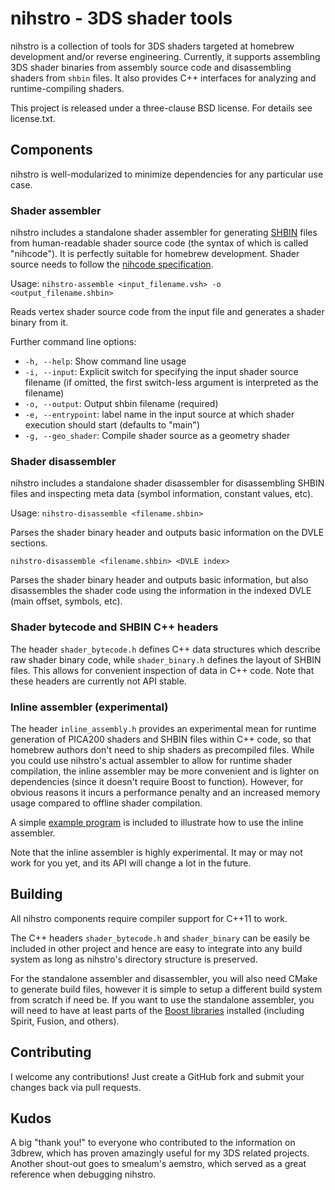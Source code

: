 # nihstro - 3DS shader tools

nihstro is a collection of tools for 3DS shaders targeted at homebrew development and/or reverse engineering. Currently, it supports assembling 3DS shader binaries from assembly source code and disassembling shaders from `shbin` files. It also provides C++ interfaces for analyzing and runtime-compiling shaders.

This project is released under a three-clause BSD license. For details see license.txt.

## Components

nihstro is well-modularized to minimize dependencies for any particular use case.

### Shader assembler
nihstro includes a standalone shader assembler for generating [SHBIN](http://3dbrew.org/wiki/SHBIN) files from human-readable shader source code (the syntax of which is called "nihcode"). It is perfectly suitable for homebrew development. Shader source needs to follow the [nihcode specification](docs/nihcode_spec.md).

Usage:
`nihstro-assemble <input_filename.vsh> -o <output_filename.shbin>`

Reads vertex shader source code from the input file and generates a shader binary from it.

Further command line options:
* `-h, --help`: Show command line usage
* `-i, --input`: Explicit switch for specifying the input shader source filename (if omitted, the first switch-less argument is interpreted as the filename)
* `-o, --output`: Output shbin filename (required)
* `-e, --entrypoint`: label name in the input source at which shader execution should start (defaults to "main")
* `-g, --geo_shader`: Compile shader source as a geometry shader

### Shader disassembler

nihstro includes a standalone shader disassembler for disassembling SHBIN files and inspecting meta data (symbol information, constant values, etc).

Usage:
`nihstro-disassemble <filename.shbin>`

Parses the shader binary header and outputs basic information on the DVLE sections.

`nihstro-disassemble <filename.shbin> <DVLE index>`

Parses the shader binary header and outputs basic information, but also disassembles the shader code using the information in the indexed DVLE (main offset, symbols, etc).

### Shader bytecode and SHBIN C++ headers
The header `shader_bytecode.h` defines C++ data structures which describe raw shader binary code, while `shader_binary.h` defines the layout of SHBIN files. This allows for convenient inspection of data in C++ code. Note that these headers are currently not API stable.

### Inline assembler (experimental)
The header `inline_assembly.h` provides an experimental mean for runtime generation of PICA200 shaders and SHBIN files within C++ code, so that homebrew authors don't need to ship shaders as precompiled files. While you could use nihstro's actual assembler to allow for runtime shader compilation, the inline assembler may be more convenient and is lighter on dependencies (since it doesn't require Boost to function). However, for obvious reasons it incurs a performance penalty and an increased memory usage compared to offline shader compilation.

A simple [example program](examples/inline_assembler/simple) is included to illustrate how to use the inline assembler.

Note that the inline assembler is highly experimental. It may or may not work for you yet, and its API will change a lot in the future.

## Building
All nihstro components require compiler support for C++11 to work.

The C++ headers `shader_bytecode.h` and `shader_binary` can be easily be included in other project and hence are easy to integrate into any build system as long as nihstro's directory structure is preserved.

For the standalone assembler and disassembler, you will also need CMake to generate build files, however it is simple to setup a different build system from scratch if need be. If you want to use the standalone assembler, you will need to have at least parts of the [Boost libraries](http://www.boost.org/) installed (including Spirit, Fusion, and others).

## Contributing
I welcome any contributions! Just create a GitHub fork and submit your changes back via pull requests.

## Kudos
A big "thank you!" to everyone who contributed to the information on 3dbrew, which has proven amazingly useful for my 3DS related projects. Another shout-out goes to smealum's aemstro, which served as a great reference when debugging nihstro.
